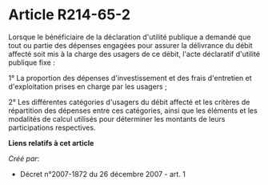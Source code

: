 # Article R214-65-2

Lorsque le bénéficiaire de la déclaration d'utilité publique a demandé que tout ou partie des dépenses engagées pour assurer
la délivrance du débit affecté soit mis à la charge des usagers de ce débit, l'acte déclaratif d'utilité publique fixe :

1° La proportion des dépenses d'investissement et des frais d'entretien et d'exploitation prises en charge par les usagers ;

2° Les différentes catégories d'usagers du débit affecté et les critères de répartition des dépenses entre ces catégories,
ainsi que les éléments et les modalités de calcul utilisés pour déterminer les montants de leurs participations respectives.

**Liens relatifs à cet article**

_Créé par_:

  - Décret n°2007-1872 du 26 décembre 2007 - art. 1
